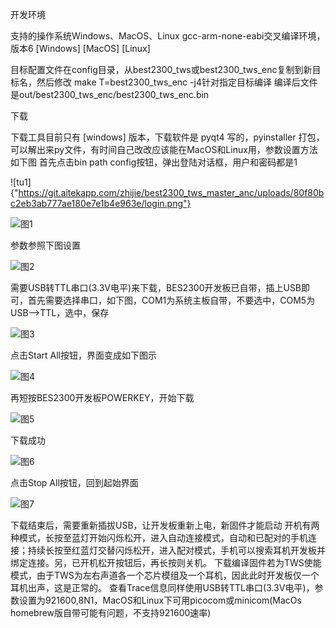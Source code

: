 开发环境


支持的操作系统Windows、MacOS、Linux
gcc-arm-none-eabi交叉编译环境，版本6 [Windows] [MacOS] [Linux]

目标配置文件在config目录，从best2300_tws或best2300_tws_enc复制到新目标名，然后修改
make T=best2300_tws_enc -j4针对指定目标编译
编译后文件是out/best2300_tws_enc/best2300_tws_enc.bin



下载

下载工具目前只有 [windows] 版本，下载软件是 pyqt4 写的，pyinstaller 打包，可以解出来py文件，有时间自己改改应该能在MacOS和Linux用，参数设置方法如下图
首先点击bin path config按钮，弹出登陆对话框，用户和密码都是1

![tu1]{"https://git.aitekapp.com/zhijie/best2300_tws_master_anc/uploads/80f80bc2eb3ab777ae180e7e1b4e963e/login.png"}



![图1](https://git.aitekapp.com/zhijie/best2300_tws_master_anc/uploads/80f80bc2eb3ab777ae180e7e1b4e963e/login.png)



参数参照下图设置

![图2](https://git.aitekapp.com/zhijie/best2300_tws_master_anc/uploads/79171c2ad682f3cd0e29f88c68bfb6c5/%E5%B1%8F%E5%B9%95%E5%BF%AB%E7%85%A7_2018-12-06_%E4%B8%8A%E5%8D%889.48.51.png)

需要USB转TTL串口(3.3V电平)来下载，BES2300开发板已自带，插上USB即可，首先需要选择串口，如下图，COM1为系统主板自带，不要选中，COM5为USB-->TTL，选中，保存

![图3](https://git.aitekapp.com/zhijie/best2300_tws_master_anc/uploads/c319947ee540d4725c94c5082abe3054/port_config.png)

点击Start All按钮，界面变成如下图示

![图4](https://git.aitekapp.com/zhijie/best2300_tws_master_anc/uploads/8639bc200239916301027b1f06e9f0cc/start.png)



再短按BES2300开发板POWERKEY，开始下载

![图5](https://git.aitekapp.com/zhijie/best2300_tws_master_anc/uploads/2ebd6cbd5836bac2509e5d51368430eb/%E5%B1%8F%E5%B9%95%E5%BF%AB%E7%85%A7_2018-12-28_%E4%B8%8B%E5%8D%888.34.46.png)

下载成功

![图6](https://git.aitekapp.com/zhijie/best2300_tws_master_anc/uploads/29e7a9c189cdf24580b477593c26440a/%E5%B1%8F%E5%B9%95%E5%BF%AB%E7%85%A7_2018-12-28_%E4%B8%8B%E5%8D%888.28.59.png)

点击Stop All按钮，回到起始界面

![图7](https://git.aitekapp.com/zhijie/best2300_tws_master_anc/uploads/8b1f07131e0560664a442718605f5d0b/stop.png)

下载结束后，需要重新插拔USB，让开发板重新上电，新固件才能启动
开机有两种模式，长按至蓝灯开始闪烁松开，进入自动连接模式，自动和已配对的手机连接；持续长按至红蓝灯交替闪烁松开，进入配对模式，手机可以搜索耳机开发板并绑定连接。另，已开机松开按钮后，再长按则关机。
下载编译固件若为TWS使能模式，由于TWS为左右声道各一个芯片模组及一个耳机，因此此时开发板仅一个耳机出声，这是正常的。
查看Trace信息同样使用USB转TTL串口(3.3V电平)，参数设置为921600,8N1，MacOS和Linux下可用picocom或minicom(MacOs homebrew版自带可能有问题，不支持921600速率)